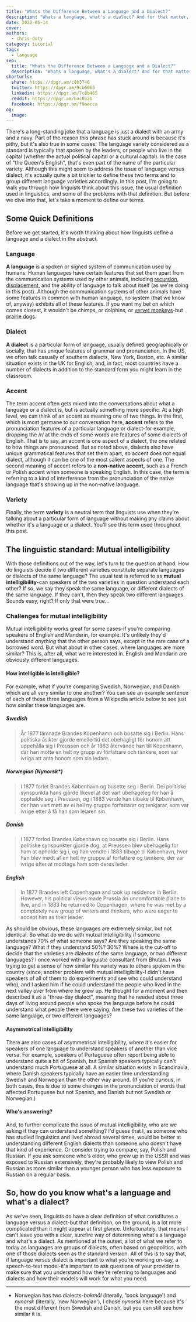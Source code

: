 ```yaml
---
title: "Whats the Difference Between a Language and a Dialect?"
description: "Whats a language, what's a dialect? And for that matter, what's an accent? We've got answers—sort of. It's complicated."
date: 2022-06-14
cover: 
authors:
  - chris-doty
category: tutorial
tags:
  - language
seo:
  title: "Whats the Difference Between a Language and a Dialect?"
  description: "Whats a language, what's a dialect? And for that matter, what's an accent? We've got answers—sort of. It's complicated."
shorturls:
  share: https://dpgr.am/c8b3746
  twitter: https://dpgr.am/9cb6068
  linkedin: https://dpgr.am/7c8b465
  reddit: https://dpgr.am/bac052b
  facebook: https://dpgr.am/f9aacca
og:
  image: 
---
```


There's a long-standing joke that a language is just a dialect with an army and a navy. Part of the reason this phrase has stuck around is because it's pithy, but it's also true in some cases. The language variety considered as a standard is typically that spoken by the leaders, or people who live in the capital (whether the actual political capital or a cultural capital). In the case of "the Queen's English", that's even part of the name of the particular variety. Although this might seem to address the issue of language versus dialect, it's actually quite a bit trickier to define these two terms and to group different language varieties accordingly. In this post, I'm going to walk you through how linguists think about this issue, the usual definition used in linguistics, and some of the problems with that definition. But before we dive into that, let's take a moment to define our terms.

## Some Quick Definitions

Before we get started, it's worth thinking about how linguists define a language and a dialect in the abstract.

### Language

**A language** is a spoken or signed system of communication used by humans. Human languages have certain features that set them apart from the communication systems used by other animals, including [recursion](https://en.wikipedia.org/wiki/Recursion#In_language), [displacement](https://en.wikipedia.org/wiki/Displacement_(linguistics)), and the ability of language to talk about itself (as we're doing in this post). Although the communication systems of other animals have some features in common with human language, no system (that we know of, anyway) exhibits all of these features. If you want my bet on which comes closest, it wouldn't be chimps, or dolphins, or [vervet monkeys](https://en.wikipedia.org/wiki/Vervet_monkey#Alarm_calls_and_offspring_recognition)-but [prairie dogs](https://blogs.scientificamerican.com/running-ponies/catch-the-wave-decoding-the-prairie-doge28099s-contagious-jump-yips/).

### Dialect

**A dialect** is a particular form of language, usually defined geographically or socially, that has unique features of grammar and pronunciation. In the US, we often talk casually of southern dialects, New York, Boston, etc. A similar situation exists in the UK for English, and, in fact, most countries have a number of dialects in addition to the standard form you might learn in the classroom.

### Accent

The term accent often gets mixed into the conversations about what a language or a dialect is, but is actually something more specific. At a high level, we can think of an accent as meaning one of two things. In the first, which is most germane to our conversation here, **accent** refers to the pronunciation features of a particular language or dialect-for example, dropping the /r/ at the ends of some words are features of some dialects of English. That is to say, an accent is one aspect of a dialect, the one related to how things are pronounced. But as noted above, dialects also have unique grammatical features that set them apart, so accent does not equal dialect, although it can be one of the most salient aspects of one. The second meaning of accent refers to a **non-native accent,** such as a French or Polish accent when someone is speaking English. In this case, the term is referring to a kind of interference from the pronunciation of the native language that's showing up in the non-native language.

### Variety

Finally, the term **variety** is a neutral term that linguists use when they're talking about a particular form of language without making any claims about whether it's a language or a dialect. You'll see this term used throughout this post.

## The linguistic standard: Mutual intelligibility

With those definitions out of the way, let's turn to the question at hand. How do linguists decide if two different varieties constitute separate languages or dialects of the same language? The usual test is referred to as **mutual intelligibility**-can speakers of the two varieties in question understand each other? If so, we say they speak the same language, or different dialects of the same language. If they can't, then they speak two different languages. Sounds easy, right? If only that were true...

### Challenges for mutual intelligibility

Mutual intelligibility works great for some cases-if you're comparing speakers of English and Mandarin, for example. It's unlikely they'd understand _anything_ that the other person says, except in the rare case of a borrowed word. But what about in other cases, where languages are more similar? This is, after all, what we're interested in. English and Mandarin are obviously different languages.

#### How intelligible is intelligible?

For example, what if you're comparing Swedish, Norwegian, and Danish which are all very similar to one another? You can see an example sentence of each of these three languages from a Wikipedia article below to see just how similar these languages are.

##### Swedish

> År 1877 lämnade Brandes Köpenhamn och bosatte sig i Berlin. Hans politiska åsikter gjorde emellertid det obehagligt för honom att uppehålla sig i Preussen och år 1883 återvände han till Köpenhamn, där han mötte en helt ny grupp av författare och tänkare, som var ivriga att anta honom som sin ledare.

##### Norwegian _(Nynorsk*)_

> I 1877 forlet Brandes København og busette seg i Berlin. Dei politiske synspunkta hans gjorde likevel at det vart ubehageleg for han å opphalde seg i Preussen, og i 1883 vende han tilbake til København, der han vart møtt av ei heil ny gruppe forfattarar og tenkjarar, som var ivrige etter å få han som leiaren sin.

##### Danish

> I 1877 forlod Brandes København og bosatte sig i Berlin. Hans politiske synspunkter gjorde dog, at Preussen blev ubehagelig for ham at opholde sig i, og han vendte i 1883 tilbage til København, hvor han blev mødt af en helt ny gruppe af forfattere og tænkere, der var ivrige efter at modtage ham som deres leder.

##### English

> In 1877 Brandes left Copenhagen and took up residence in Berlin. However, his political views made Prussia an uncomfortable place to live, and in 1883 he returned to Copenhagen, where he was met by a completely new group of writers and thinkers, who were eager to accept him as their leader.

As should be obvious, these languages are extremely similar, but not identical. So what do we do with mutual intelligibility if someone understands 70% of what someone says? Are they speaking the same language? What if they understand 50%? 30%? Where is the cut-off to decide that the varieties are dialects of the same language, or two different languages? I once worked with a linguistic consultant from Bhutan. I was trying to get a sense of how similar his variety was to others spoken in the country (since, another problem with mutual intelligibility-I didn't have speakers of all of them to do experiments and see who could understand who), and I asked him if he could understand the people who lived in the next valley over from where he grew up. He thought for a moment and then described it as a "three-day dialect", meaning that he needed about three days of living around people who spoke the language before he could understand what people there were saying. Are these two varieties of the same language, or two different languages?

<whitepaperpromo whitepaper="latest"></whitepaperpromo>



#### Asymmetrical intelligibility

There are also cases of asymmetrical intelligibility, where it's easier for speakers of one language to understand speakers of another than vice versa. For example, speakers of Portuguese often report being able to understand quite a bit of Spanish, but Spanish speakers typically can't understand much Portuguese at all. A similar situation exists in Scandinavia, where Danish speakers typically have an easier time understanding Swedish and Norwegian than the other way around. (If you're curious, in both cases, this is due to some changes in the pronunciation of words that affected Portuguese but not Spanish, and Danish but not Swedish or Norwegian.)

#### Who's answering?

And, to further complicate the issue of mutual intelligibility, who are we asking if they can understand something? I'd guess that I, as someone who has studied linguistics and lived abroad several times, would be better at understanding different English dialects than someone who doesn't have that kind of experience. Or consider trying to compare, say, Polish and Russian. If you ask someone who's older, who grew up in the USSR and was exposed to Russian extensively, they're probably likely to view Polish and Russian as more similar than a younger person who has less exposure to Russian on a regular basis.

## So, how do you know what's a language and what's a dialect?

As we've seen, linguists do have a clear definition of what constitutes a language versus a dialect-but that definition, on the ground, is a lot more complicated than it might appear at first glance. Unfortunately, that means I can't leave you with a clear, surefire way of determining what's a language and what's a dialect. As mentioned at the outset, a lot of what we refer to today as languages are groups of dialects, often based on geopolitics, with one of those dialects seen as the standard version. All of this is to say that, if language versus dialect is important to what you're working on-say, a speech-to-text model-it's important to ask questions of your provider to make sure that you understand how they're referring to languages and dialects and how their models will work for what you need.

* * *

* Norwegian has two dialects-_bokmål_ (literally, 'book language') and _nynorsk_ (literally, 'new Norwegian'), I chose _nynorsk_ here because it's the most different from Swedish and Danish, but you can still see how similar it is.
